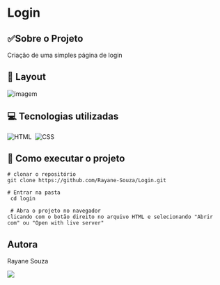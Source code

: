 # Login

## ✅Sobre o Projeto
Criação de uma simples página de login

## 🔗 Layout
![imagem](image.png)

## 💻 Tecnologias utilizadas

![HTML](https://img.shields.io/badge/-HTML-0D1117?style=for-the-badge&logo=html5&labelColor=0D1117)&nbsp; ![CSS](https://img.shields.io/badge/-CSS-0D1117?style=for-the-badge&logo=CSS3&logoColor=1572B6&labelColor=0D1117)&nbsp;

## 📌 Como executar o projeto

```
# clonar o repositório
git clone https://github.com/Rayane-Souza/Login.git

# Entrar na pasta
 cd login 

 # Abra o projeto no navegador
clicando com o botão direito no arquivo HTML e selecionando "Abrir com" ou "Open with live server"
```
## Autora
Rayane Souza

<a href="https://www.linkedin.com/in/rayanekelly/" target="_blank"><img src="https://img.shields.io/badge/LinkedIn-0077B5?style=for-the-badge&logo=linkedin&logoColor=white" target="_blank"></a>
